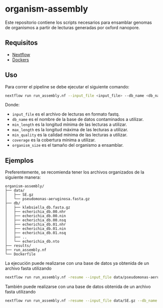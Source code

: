# organism-assembly
Este repositorio contiene los scripts necesarios para ensamblar genomas de organismos a partir de lecturas generadas por oxford nanopore.

## Requisitos
- [Nextflow](https://www.nextflow.io/)
- [Dockers](https://www.docker.com/)

## Uso
Para correr el pipeline se debe ejecutar el siguiente comando:
```bash
nextflow run run_assembly.nf --input_file <input_file> --db_name <db_name> --min_length <min_length> --max_length <max_length> --min_quality <min_quality> --coverage <coverage> --organism_size <organism_size>
```

Donde:
- `input_file` es el archivo de lecturas en formato fastq.
- `db_name` es el nombre de la base de datos contaminados a utilizar.
- `min_length` es la longitud mínima de las lecturas a utilizar.
- `max_length` es la longitud máxima de las lecturas a utilizar.
- `min_quality` es la calidad mínima de las lecturas a utilizar.
- `coverage` es la cobertura mínima a utilizar.
- `organism_size` es el tamaño del organismo a ensamblar.

## Ejemplos
Preferentemente, se recomienda tener los archivos organizados de la siguiente manera:
```
organism-assembly/
├── data/
│   ├── SE.gz
│   └── pseudomonas-aeruginosa.fasta.gz
├── db/
│   ├── klebsiella_db.fasta.gz
│   ├── echerichia_db.00.nhr
│   ├── echerichia_db.00.nin
│   ├── echerichia_db.00.nsq
│   ├── echerichia_db.01.nhr
│   ├── echerichia_db.01.nin
│   ├── echerichia_db.01.nsq
│   ├── ..
│   └── echerichia_db.nto
├── results/
├── run_assembly.nf
└── Dockerfile
```
La ejecución puede realizarse con una base de datos ya obtenida de un archivo fasta utilizando
```bash
nextflow run run_assembly.nf -resume --input_file data/pseudomonas-aeruginosa.fasta.gz --db_name db/echerichia_db
```

También puede realizarse con una base de datos obtenida de un archivo fasta utilizando
```bash
nextflow run run_assembly.nf -resume --input_file data/SE.gz --db_name klebsiella_db.fasta.gz
```
